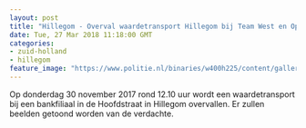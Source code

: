 ```yaml
---
layout: post
title: "Hillegom - Overval waardetransport Hillegom bij Team West en Opsporing Verzocht"
date: Tue, 27 Mar 2018 11:18:00 GMT
categories: 
- zuid-holland 
- hillegom 
feature_image: "https://www.politie.nl/binaries/w400h225/content/gallery/politie/gezocht/verdachten/2018/maart/06-dh/tw-20-03/tw27/ov-hillegom-01.jpg"
---
```


Op donderdag 30 november 2017 rond 12.10 uur wordt een waardetransport bij een bankfiliaal in de Hoofdstraat in Hillegom overvallen. Er zullen beelden getoond worden van de verdachte.
